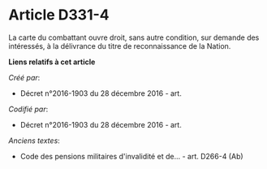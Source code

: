 # Article D331-4

La carte du combattant ouvre droit, sans autre condition, sur demande des intéressés, à la délivrance du titre de
reconnaissance de la Nation.

**Liens relatifs à cet article**

_Créé par_:

  - Décret n°2016-1903 du 28 décembre 2016 - art.

_Codifié par_:

  - Décret n°2016-1903 du 28 décembre 2016 - art.

_Anciens textes_:

  - Code des pensions militaires d'invalidité et de... - art. D266-4 (Ab)
